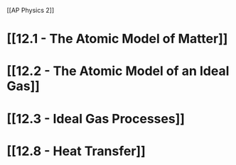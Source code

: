 [[AP Physics 2]]

# [[12.1 - The Atomic Model of Matter]]
# [[12.2 - The Atomic Model of an Ideal Gas]]
# [[12.3 - Ideal Gas Processes]]
# [[12.8 - Heat Transfer]]